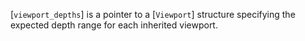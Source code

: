 [`viewport_depths`] is a pointer to a [`Viewport`] structure
specifying the expected depth range for each inherited viewport.